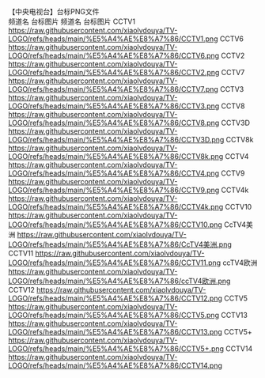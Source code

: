 ﻿【中央电视台】台标PNG文件			
频道名	台标图片	频道名	台标图片
CCTV1	https://raw.githubusercontent.com/xiaolvdouya/TV-LOGO/refs/heads/main/%E5%A4%AE%E8%A7%86/CCTV1.png	CCTV6	https://raw.githubusercontent.com/xiaolvdouya/TV-LOGO/refs/heads/main/%E5%A4%AE%E8%A7%86/CCTV6.png
CCTV2	https://raw.githubusercontent.com/xiaolvdouya/TV-LOGO/refs/heads/main/%E5%A4%AE%E8%A7%86/CCTV2.png	CCTV7	https://raw.githubusercontent.com/xiaolvdouya/TV-LOGO/refs/heads/main/%E5%A4%AE%E8%A7%86/CCTV7.png
CCTV3	https://raw.githubusercontent.com/xiaolvdouya/TV-LOGO/refs/heads/main/%E5%A4%AE%E8%A7%86/CCTV3.png	CCTV8	https://raw.githubusercontent.com/xiaolvdouya/TV-LOGO/refs/heads/main/%E5%A4%AE%E8%A7%86/CCTV8.png
CCTV3D	https://raw.githubusercontent.com/xiaolvdouya/TV-LOGO/refs/heads/main/%E5%A4%AE%E8%A7%86/CCTV3D.png	CCTV8k	https://raw.githubusercontent.com/xiaolvdouya/TV-LOGO/refs/heads/main/%E5%A4%AE%E8%A7%86/CCTV8k.png
CCTV4	https://raw.githubusercontent.com/xiaolvdouya/TV-LOGO/refs/heads/main/%E5%A4%AE%E8%A7%86/CCTV4.png	CCTV9	https://raw.githubusercontent.com/xiaolvdouya/TV-LOGO/refs/heads/main/%E5%A4%AE%E8%A7%86/CCTV9.png
CCTV4k	https://raw.githubusercontent.com/xiaolvdouya/TV-LOGO/refs/heads/main/%E5%A4%AE%E8%A7%86/CCTV4k.png	CCTV10	https://raw.githubusercontent.com/xiaolvdouya/TV-LOGO/refs/heads/main/%E5%A4%AE%E8%A7%86/CCTV10.png
CcTV4美洲	https://raw.githubusercontent.com/xiaolvdouya/TV-LOGO/refs/heads/main/%E5%A4%AE%E8%A7%86/CcTV4美洲.png	CCTV11	https://raw.githubusercontent.com/xiaolvdouya/TV-LOGO/refs/heads/main/%E5%A4%AE%E8%A7%86/CCTV11.png
ccTV4欧洲	https://raw.githubusercontent.com/xiaolvdouya/TV-LOGO/refs/heads/main/%E5%A4%AE%E8%A7%86/ccTV4欧洲.png	CCTV12	https://raw.githubusercontent.com/xiaolvdouya/TV-LOGO/refs/heads/main/%E5%A4%AE%E8%A7%86/CCTV12.png
CCTV5	https://raw.githubusercontent.com/xiaolvdouya/TV-LOGO/refs/heads/main/%E5%A4%AE%E8%A7%86/CCTV5.png	CCTV13	https://raw.githubusercontent.com/xiaolvdouya/TV-LOGO/refs/heads/main/%E5%A4%AE%E8%A7%86/CCTV13.png
CCTV5+	https://raw.githubusercontent.com/xiaolvdouya/TV-LOGO/refs/heads/main/%E5%A4%AE%E8%A7%86/CCTV5+.png	CCTV14	https://raw.githubusercontent.com/xiaolvdouya/TV-LOGO/refs/heads/main/%E5%A4%AE%E8%A7%86/CCTV14.png

